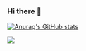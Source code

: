 ### Hi there 👋

[![Anurag's GitHub stats](https://github-readme-stats.vercel.app/api?username=giridhar45ro)](https://github.com/giridhar45ro/github-readme-stats)
<p><img align="center" src="https://github-readme-streak-stats.herokuapp.com/?user=giridhar45ro" /></p>
